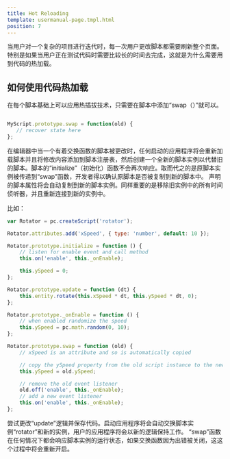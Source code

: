 ```yaml
---
title: Hot Reloading
template: usermanual-page.tmpl.html
position: 7
---
```


当用户对一个复杂的项目进行迭代时，每一次用户更改脚本都需要刷新整个页面。特别是如果当用户正在测试代码时需要比较长的时间去完成，这就是为什么需要用到代码的热加载。

## 如何使用代码热加载

在每个脚本基础上可以应用热插拔技术，只需要在脚本中添加“swap（）”就可以。

```javascript

MyScript.prototype.swap = function(old) {
   // recover state here
};
```

在编辑器中当一个有着交换函数的脚本被更改时，任何启动的应用程序将会重新加载脚本并且将修改内容添加到脚本注册表，然后创建一个全新的脚本实例以代替旧的脚本。脚本的“initialize”（初始化）函数不会再次响应。取而代之的是原脚本实例被传递到“swap”函数，开发者得以确认原脚本是否被复制到新的脚本中。 声明的脚本属性将会自动复制到新的脚本实例。同样重要的是移除旧实例中的所有时间侦听器，并且重新连接到新的实例中。

比如：

```javascript
var Rotator = pc.createScript('rotator');

Rotator.attributes.add('xSpeed', { type: 'number', default: 10 });

Rotator.prototype.initialize = function () {
    // listen for enable event and call method
    this.on('enable', this._onEnable);

    this.ySpeed = 0;
};

Rotator.prototype.update = function (dt) {
    this.entity.rotate(this.xSpeed * dt, this.ySpeed * dt, 0);
};

Rotator.prototype._onEnable = function () {
    // when enabled randomize the speed
    this.ySpeed = pc.math.random(0, 10);
};

Rotator.prototype.swap = function (old) {
    // xSpeed is an attribute and so is automatically copied

    // copy the ySpeed property from the old script instance to the new one
    this.ySpeed = old.ySpeed;

    // remove the old event listener
    old.off('enable', this._onEnable);
    // add a new event listener
    this.on('enable', this._onEnable);
};
```

尝试更改“update”逻辑并保存代码。启动应用程序将会自动交换脚本实例“rotator”和新的实例，用户的应用程序将会以新的逻辑保持工作。
“swap”函数在任何情况下都会响应脚本实例的运行状态，如果交换函数因为出错被关闭，这这个过程中将会重新开启。

